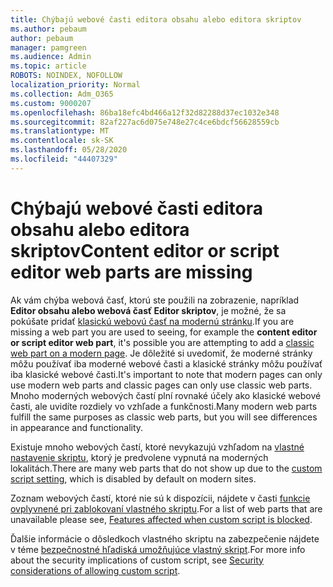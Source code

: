 ```yaml
---
title: Chýbajú webové časti editora obsahu alebo editora skriptov
ms.author: pebaum
author: pebaum
manager: pamgreen
ms.audience: Admin
ms.topic: article
ROBOTS: NOINDEX, NOFOLLOW
localization_priority: Normal
ms.collection: Adm_O365
ms.custom: 9000207
ms.openlocfilehash: 86ba18efc4bd466a12f32d82288d37ec1032e348
ms.sourcegitcommit: 82af227ac6d075e748e27c4ce6bdcf56628559cb
ms.translationtype: MT
ms.contentlocale: sk-SK
ms.lasthandoff: 05/28/2020
ms.locfileid: "44407329"
---
```

# <a name="content-editor-or-script-editor-web-parts-are-missing"></a><span data-ttu-id="9cfd6-102">Chýbajú webové časti editora obsahu alebo editora skriptov</span><span class="sxs-lookup"><span data-stu-id="9cfd6-102">Content editor or script editor web parts are missing</span></span>

<span data-ttu-id="9cfd6-103">Ak vám chýba webová časť, ktorú ste použili na zobrazenie, napríklad **Editor obsahu alebo webová časť Editor skriptov**, je možné, že sa pokúšate pridať [klasickú webovú časť na modernú stránku](https://support.office.com/article/classic-and-modern-web-part-experiences-3fdae6c3-8fc1-49ab-8708-8c104b882e64).</span><span class="sxs-lookup"><span data-stu-id="9cfd6-103">If you are missing a web part you are used to seeing, for example the **content editor or script editor web part**, it's possible you are attempting to add a [classic web part on a modern page](https://support.office.com/article/classic-and-modern-web-part-experiences-3fdae6c3-8fc1-49ab-8708-8c104b882e64).</span></span> <span data-ttu-id="9cfd6-104">Je dôležité si uvedomiť, že moderné stránky môžu používať iba moderné webové časti a klasické stránky môžu používať iba klasické webové časti.</span><span class="sxs-lookup"><span data-stu-id="9cfd6-104">It's important to note that modern pages can only use modern web parts and classic pages can only use classic web parts.</span></span> <span data-ttu-id="9cfd6-105">Mnoho moderných webových častí plní rovnaké účely ako klasické webové časti, ale uvidíte rozdiely vo vzhľade a funkčnosti.</span><span class="sxs-lookup"><span data-stu-id="9cfd6-105">Many modern web parts fulfill the same purposes as classic web parts, but you will see differences in appearance and functionality.</span></span>

<span data-ttu-id="9cfd6-106">Existuje mnoho webových častí, ktoré nevykazujú vzhľadom na [vlastné nastavenie skriptu](https://docs.microsoft.com/sharepoint/allow-or-prevent-custom-script), ktorý je predvolene vypnutá na moderných lokalitách.</span><span class="sxs-lookup"><span data-stu-id="9cfd6-106">There are many web parts that do not show up due to the [custom script setting](https://docs.microsoft.com/sharepoint/allow-or-prevent-custom-script), which is disabled by default on modern sites.</span></span> 

<span data-ttu-id="9cfd6-107">Zoznam webových častí, ktoré nie sú k dispozícii, nájdete v časti [funkcie ovplyvnené pri zablokovaní vlastného skriptu](https://docs.microsoft.com/sharepoint/allow-or-prevent-custom-script#features-affected-when-custom-script-is-blocked).</span><span class="sxs-lookup"><span data-stu-id="9cfd6-107">For a list of web parts that are unavailable please see, [Features affected when custom script is blocked](https://docs.microsoft.com/sharepoint/allow-or-prevent-custom-script#features-affected-when-custom-script-is-blocked).</span></span>

<span data-ttu-id="9cfd6-108">Ďalšie informácie o dôsledkoch vlastného skriptu na zabezpečenie nájdete v téme [bezpečnostné hľadiská umožňujúce vlastný skript](https://docs.microsoft.com/sharepoint/security-considerations-of-allowing-custom-script).</span><span class="sxs-lookup"><span data-stu-id="9cfd6-108">For more info about the security implications of custom script, see [Security considerations of allowing custom script](https://docs.microsoft.com/sharepoint/security-considerations-of-allowing-custom-script).</span></span>
